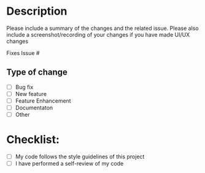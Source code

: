 # Description

Please include a summary of the changes and the related issue. Please also include a screenshot/recording of your changes if you have made UI/UX changes

Fixes Issue #

## Type of change

- [ ] Bug fix
- [ ] New feature
- [ ] Feature Enhancement
- [ ] Documentaton
- [ ] Other

# Checklist:

- [ ] My code follows the style guidelines of this project
- [ ] I have performed a self-review of my code
